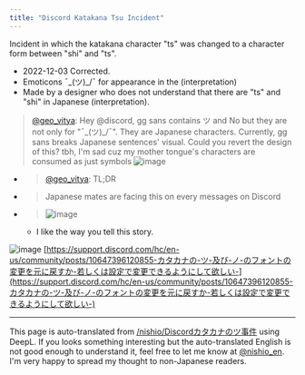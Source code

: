 ```yaml
---
title: "Discord Katakana Tsu Incident"
---
```


Incident in which the katakana character "ts" was changed to a character form between "shi" and "ts".
- 2022-12-03 Corrected.
- Emoticons ¯\_(ツ)_/¯ for appearance in the (interpretation)
- Made by a designer who does not understand that there are "ts" and "shi" in Japanese (interpretation).

> [@geo_vitya](https://twitter.com/geo_vitya/status/1598517035902078977?s=20&t=dbE7u24hUFIHD1SvusDF4Q): Hey @discord, gg sans contains ツ and No but they are not only for "¯\_(ツ)_/¯". They are Japanese characters.
> Currently, gg sans breaks Japanese sentences' visual.
> Could you revert the design of this?
> tbh, I'm sad cuz my mother tongue's characters are consumed as just symbols
> ![image](https://pbs.twimg.com/media/Fi8Rlm9aAAAg4Lc.png)
- > [@geo_vitya](https://twitter.com/geo_vitya/status/1598751947762569216?s=20&t=dbE7u24hUFIHD1SvusDF4Q): TL;DR
- > Japanese mates are facing this on every messages on Discord
- > ![image](https://pbs.twimg.com/media/Fi_oXv4aEAE2N4B.jpg)
    - I like the way you tell this story.


![image](https://gyazo.com/a24a27e844b700e8d35e9d4efa857bd0/thumb/1000)
[https://support.discord.com/hc/en-us/community/posts/10647396120855-カタカナの-ツ-及び-ノ-のフォントの変更を元に戻すか-若しくは設定で変更できるようにして欲しい-](https://support.discord.com/hc/en-us/community/posts/10647396120855-カタカナの-ツ-及び-ノ-のフォントの変更を元に戻すか-若しくは設定で変更できるようにして欲しい-)


---
This page is auto-translated from [/nishio/Discordカタカナのツ事件](https://scrapbox.io/nishio/Discordカタカナのツ事件) using DeepL. If you looks something interesting but the auto-translated English is not good enough to understand it, feel free to let me know at [@nishio_en](https://twitter.com/nishio_en). I'm very happy to spread my thought to non-Japanese readers.